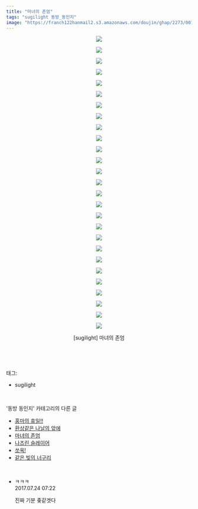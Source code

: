 ```yaml
---
title: "마녀의 존엄"
tags: "sugilight 동방_동인지"
image: "https://franch122hanmail2.s3.amazonaws.com/doujin/ghap/2273/001.jpg"
---
```

<div class="article">
<p style="text-align: center; clear: none; float: none;"><img src="{{ site.imgserver6 }}/ghap/2273/001.jpg"/></p>
<p style="text-align: center; clear: none; float: none;"><img src="{{ site.imgserver6 }}/ghap/2273/002.jpg"/></p>
<p style="text-align: center; clear: none; float: none;"><img src="{{ site.imgserver6 }}/ghap/2273/003.jpg"/></p>
<p style="text-align: center; clear: none; float: none;"><img src="{{ site.imgserver6 }}/ghap/2273/004.jpg"/></p>
<p style="text-align: center; clear: none; float: none;"><img src="{{ site.imgserver6 }}/ghap/2273/005.jpg"/></p>
<p style="text-align: center; clear: none; float: none;"><img src="{{ site.imgserver6 }}/ghap/2273/006.jpg"/></p>
<p style="text-align: center; clear: none; float: none;"><img src="{{ site.imgserver6 }}/ghap/2273/007.jpg"/></p>
<p style="text-align: center; clear: none; float: none;"><img src="{{ site.imgserver6 }}/ghap/2273/008.jpg"/></p>
<p style="text-align: center; clear: none; float: none;"><img src="{{ site.imgserver6 }}/ghap/2273/009.jpg"/></p>
<p style="text-align: center; clear: none; float: none;"><img src="{{ site.imgserver6 }}/ghap/2273/010.jpg"/></p>
<p style="text-align: center; clear: none; float: none;"><img src="{{ site.imgserver6 }}/ghap/2273/011.jpg"/></p>
<p style="text-align: center; clear: none; float: none;"><img src="{{ site.imgserver6 }}/ghap/2273/012.jpg"/></p>
<p style="text-align: center; clear: none; float: none;"><img src="{{ site.imgserver6 }}/ghap/2273/013.jpg"/></p>
<p style="text-align: center; clear: none; float: none;"><img src="{{ site.imgserver6 }}/ghap/2273/014.jpg"/></p>
<p style="text-align: center; clear: none; float: none;"><img src="{{ site.imgserver6 }}/ghap/2273/015.jpg"/></p>
<p style="text-align: center; clear: none; float: none;"><img src="{{ site.imgserver6 }}/ghap/2273/016.jpg"/></p>
<p style="text-align: center; clear: none; float: none;"><img src="{{ site.imgserver6 }}/ghap/2273/017.jpg"/></p>
<p style="text-align: center; clear: none; float: none;"><img src="{{ site.imgserver6 }}/ghap/2273/018.jpg"/></p>
<p style="text-align: center; clear: none; float: none;"><img src="{{ site.imgserver6 }}/ghap/2273/019.jpg"/></p>
<p style="text-align: center; clear: none; float: none;"><img src="{{ site.imgserver6 }}/ghap/2273/020.jpg"/></p>
<p style="text-align: center; clear: none; float: none;"><img src="{{ site.imgserver6 }}/ghap/2273/021.jpg"/></p>
<p style="text-align: center; clear: none; float: none;"><img src="{{ site.imgserver6 }}/ghap/2273/022.jpg"/></p>
<p style="text-align: center; clear: none; float: none;"><img src="{{ site.imgserver6 }}/ghap/2273/023.jpg"/></p>
<p style="text-align: center; clear: none; float: none;"><img src="{{ site.imgserver6 }}/ghap/2273/024.jpg"/></p>
<p style="text-align: center; clear: none; float: none;"><img src="{{ site.imgserver6 }}/ghap/2273/025.jpg"/></p>
<p style="text-align: center; clear: none; float: none;"><img src="{{ site.imgserver6 }}/ghap/2273/026.jpg"/></p>
<p style="text-align: center; clear: none; float: none;"><img src="{{ site.imgserver6 }}/ghap/2273/027.jpg"/></p>
<p style="text-align: center; clear: none; float: none;">[sugilight] 마녀의 존엄</p>
<p><br/></p>
</div><br/>
<div class="tagTrail">
<p>태그: </p>
<ul>
<li>sugilight</li>
</ul>
</div><br/>
<div class="another">
<p>'동방 동인지' 카테고리의 다른 글</p>
<ul>
<li><a href="/ghap_2276">홍마의 휴일!!</a></li>
<li><a href="/ghap_2274">환상같은 나날의 앞에</a></li>
<li><a href="/ghap_2273">마녀의 존엄</a></li>
<li><a href="/ghap_2271">나즈린 슬레이어</a></li>
<li><a href="/ghap_2269">쏘옥!</a></li>
<li><a href="/ghap_2268">같은 빚의 너구리</a></li>
</ul>
</div><br/>
<div class="cb_module cb_fluid">
<div class="cb_wrt cb_profile">
<div class="comment">
<ul>
<li class="cb_thumb_off" id="comment15042874">
<div class="cb_comment_area">
<div class="cb_info_area">
<div class="cb_section">
<span class="cb_nick_name">ㅋㅋㅋ</span>
</div>
<div class="cb_section">
<span class="cb_date">2017.07.24 07:22 </span>
</div>
</div>
<div class="cb_dsc_comment">
<p class="cb_dsc">
											진짜 기분 좆같겟다
										</p>
</div>
</div></li>
</ul>
</div>
</div><!-- commentList close -->
</div><br/>
